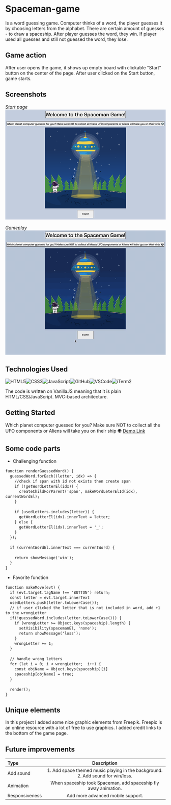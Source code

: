 # Spaceman-game
Is a word guessing game. Computer thinks of a word, the player guesses it by choosing letters from the alphabet. There are certain amount of guesses - to draw a spaceship. After player guesses the word, they win. If player used all guesses and still not guessed the word, they lose.

## Game action

After user opens the game, it shows up empty board with clickable "Start" button on the center of the page. After user clicked on the Start button, game starts.

## Screenshots
*Start page*
![Game Screenshot](/img/game-welcome-page.png)

*Gameplay*
![Alt Text](demo.gif)

## Technologies Used
 ![HTML5](https://img.shields.io/badge/html5-%23E34F26.svg?style=for-the-badge&logo=html5&logoColor=white)![CSS3](https://img.shields.io/badge/css3-%231572B6.svg?style=for-the-badge&logo=css3&logoColor=white)![JavaScript](https://img.shields.io/badge/javascript-%23323330.svg?style=for-the-badge&logo=javascript&logoColor=%23F7DF1E)![GitHub](https://img.shields.io/badge/github-%23121011.svg?style=for-the-badge&logo=github&logoColor=white)![VSCode](https://img.shields.io/badge/Visual_Studio_Code-0078D4?style=for-the-badge&logo=visual%20studio%20code&logoColor=white)![iTerm2](https://img.shields.io/badge/iTerm2-000000?style=for-the-badge&logo=iterm2&logoColor=white)

 The code is written on VanillaJS meaning that it is plain HTML/CSS/JavaScript. MVC-based architecture.

## Getting Started
Which planet computer guessed for you? Make sure NOT to collect all the UFO components or Aliens will take you on their ship 👽
<a href="[https://mariiatkachenko.github.io/Spaceman-game" target="_blank">Demo Link</a>

## Some code parts
- Challenging function
```JS
function renderGuessedWord() {
  guessedWord.forEach((letter, idx) => {
    //check if span with id not exists then create span
    if (!getWordLetterEl(idx)) {
      createChildForParent('span', makeWordLeterElId(idx), currentWordEl);
    }

    if (usedLetters.includes(letter)) {
      getWordLetterEl(idx).innerText = letter;
    } else {
      getWordLetterEl(idx).innerText = '_';
    }
  });

  if (currentWordEl.innerText === currentWord) {
    
    return showMessage('win');
  }
}
```

- Favorite function
```JS
function makeMove(evt) {
  if (evt.target.tagName !== 'BUTTON') return;
  const letter = evt.target.innerText
  usedLetters.push(letter.toLowerCase());
  // if user clicked the letter that is not included in word, add +1 to the wrongLetter
  if(!guessedWord.includes(letter.toLowerCase())) {
    if (wrongLetter >= Object.keys(spaceship).length) {
      setVisibility(spacemanEl, 'none');
      return showMessage('loss');
    }
    wrongLetter += 1;
  }

  // handle wrong letters
  for (let i = 0; i < wrongLetter;  i++) {
    const objName = Object.keys(spaceship)[i]
    spaceship[objName] = true;
  }

  render();
}
```

## Unique elements
In this project I added some nice graphic elements from Freepik. Freepic is an online resource with a lot of free to use graphics. I added credit links to the bottom of the game page.

## Future improvements

| Type | Description |
| :--------- | :-------: |
| Add sound| 1. Add space themed music playing in the background. <br>2. Add sound for win/loss.|
| Animation | When spaceship took Spaceman, add spaceship fly away animation.|
| Responsiveness |Add more advanced mobile support.|
